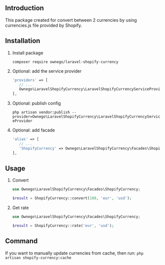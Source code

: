 ## Introduction
This package created for convert between 2 currencies by using currencies.js file provided by Shopify.
## Installation
1. Install package

    ```composer require ownego/laravel-shopify-currency```
2. Optional: add the service provider

   ```php
   'providers' => [
      // ...
      Ownego\LaravelShopifyCurrency\LaravelShopifyCurrencyServiceProvider::class,
   ],
   ```
3. Optional: publish config

   ```php artisan vendor:publish --provider=Ownego\LaravelShopifyCurrency\LaravelShopifyCurrencyServiceProvider```
4. Optional: add facade

   ```php
   'alias' => [
      // ...
      'ShopifyCurrency' => Ownego\LaravelShopifyCurrency\Facades\ShopifyCurrency::class,
   ],
   ```
## Usage
1. Convert
   ```php
   use Ownego\LaravelShopifyCurrency\Facades\ShopifyCurrency;

   $result = ShopifyCurrency::convert(100, 'eur', 'usd');
   ```
2. Get rate
   ```php
   use Ownego\LaravelShopifyCurrency\Facades\ShopifyCurrency;

   $result = ShopifyCurrency::rate('eur', 'usd');
   ```
## Command
If you want to manually update currencies from cache, then run:
```php artisan shopify-currency:cache```

